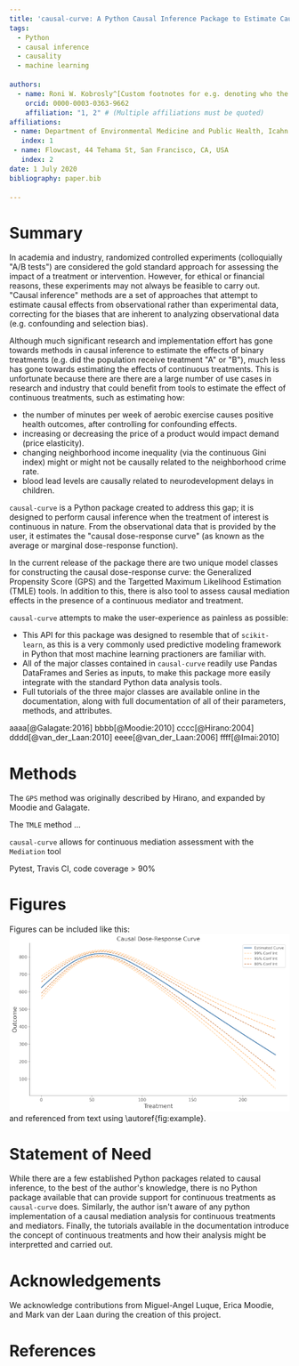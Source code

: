 ```yaml
---
title: 'causal-curve: A Python Causal Inference Package to Estimate Causal Dose-Response Curves'
tags:
  - Python
  - causal inference
  - causality
  - machine learning

authors:
  - name: Roni W. Kobrosly^[Custom footnotes for e.g. denoting who the corresspoinding author is can be included like this.]
    orcid: 0000-0003-0363-9662
    affiliation: "1, 2" # (Multiple affiliations must be quoted)
affiliations:
 - name: Department of Environmental Medicine and Public Health, Icahn School of Medicine at Mount Sinai, New York, NY, USA
   index: 1
 - name: Flowcast, 44 Tehama St, San Francisco, CA, USA
   index: 2
date: 1 July 2020
bibliography: paper.bib

---
```


# Summary

In academia and industry, randomized controlled experiments (colloquially "A/B tests")
are considered the gold standard approach for assessing the impact of a treatment or intervention.
However, for ethical or financial reasons, these experiments may not always be feasible to carry out.
"Causal inference" methods are a set of approaches that attempt to estimate causal effects
from observational rather than experimental data, correcting for the biases that are inherent
to analyzing observational data (e.g. confounding and selection bias).

Although much significant research and implementation effort has gone towards methods in
causal inference to estimate the effects of binary treatments (e.g. did the population receive
treatment "A" or "B"), much less has gone towards estimating the effects of continuous treatments.
This is unfortunate because there are there are a large number of use cases in research
and industry that could benefit from tools to estimate the effect of
continuous treatments, such as estimating how:

- the number of minutes per week of aerobic exercise causes positive health outcomes,
after controlling for confounding effects.
- increasing or decreasing the price of a product would impact demand (price elasticity).
- changing neighborhood income inequality (via the continuous Gini index)
might or might not be causally related to the neighborhood crime rate.
- blood lead levels are causally related to neurodevelopment delays in children.

`causal-curve` is a Python package created to address this gap; it is designed to perform
causal inference when the treatment of interest is continuous in nature.
From the observational data that is provided by the user, it estimates the
"causal dose-response curve" (as known as the average or marginal dose-response function).

In the current release of the package there are two unique model classes for
constructing the causal dose-response curve: the Generalized Propensity Score (GPS) and the
Targetted Maximum Likelihood Estimation (TMLE) tools. In addition to this, there is also tool
to assess causal mediation effects in the presence of a continuous mediator and treatment.

`causal-curve` attempts to make the user-experience as painless as possible:

- This API for this package was designed to resemble that of `scikit-learn`,
as this is a very commonly used predictive modeling framework in Python that most machine learning
practioners are familiar with.
- All of the major classes contained in `causal-curve` readily use Pandas DataFrames and Series as
inputs, to make this package more easily integrate with the standard Python data analysis tools.
- Full tutorials of the three major classes are available online in the documentation,
along with full documentation of all of their parameters, methods, and attributes.




aaaa[@Galagate:2016] bbbb[@Moodie:2010] cccc[@Hirano:2004] dddd[@van_der_Laan:2010] eeee[@van_der_Laan:2006] ffff[@Imai:2010]



# Methods

The `GPS` method was originally described by Hirano, and expanded by Moodie and Galagate.

The `TMLE` method ...

`causal-curve` allows for continuous mediation assessment with the `Mediation` tool

Pytest, Travis CI, code coverage > 90%


# Figures

Figures can be included like this:
![Caption for example figure.\label{fig:example}](welcome_plot.png)
and referenced from text using \autoref{fig:example}.


# Statement of Need

While there are a few established Python packages related to causal inference, to the best of
the author's knowledge, there is no Python package available that can provide support for
continuous treatments as `causal-curve` does. Similarly, the author isn't aware of any python
implementation of a causal mediation analysis for continuous treatments and mediators. Finally,
the tutorials available in the documentation introduce the concept of continuous treatments
and how their analysis might be interpretted and carried out.  


# Acknowledgements

We acknowledge contributions from Miguel-Angel Luque, Erica Moodie, and Mark van der Laan
during the creation of this project.

# References
